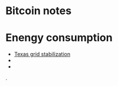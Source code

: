 # Bitcoin notes

# Enengy consumption

* [Texas grid stabilization](https://twitter.com/chadeverett/status/1531837494840500224)
* 
*
.
